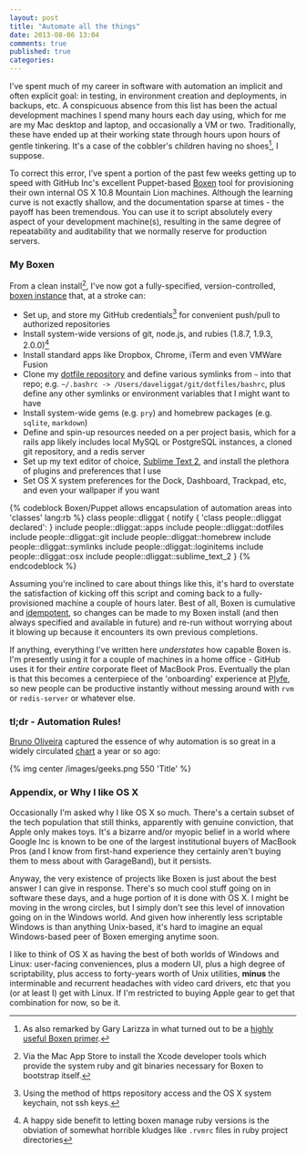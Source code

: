 ```yaml
---
layout: post
title: "Automate all the things"
date: 2013-08-06 13:04
comments: true
published: true
categories:
---
```

I've spent much of my career in software with automation an implicit and often explicit goal: in testing, in environment creation and deployments, in backups, etc. A conspicuous absence from this list has been the actual development machines I spend many hours each day using, which for me are my Mac desktop and laptop, and occasionally a VM or two. Traditionally, these have ended up at their working state through hours upon hours of gentle tinkering. It's a case of the cobbler's children having no shoes[^1], I suppose.
<!--more-->

To correct this error, I've spent a portion of the past few weeks getting up to speed with GitHub Inc's excellent Puppet-based [Boxen](https://boxen.github.com) tool for provisioning their own internal OS X 10.8 Mountain Lion machines. Although the learning curve is not exactly shallow, and the documentation sparse at times - the payoff has been tremendous. You can use it to script absolutely every aspect of your development machine(s), resulting in the same degree of repeatability and auditability that we normally reserve for production servers.

### My Boxen
From a clean install[^2], I've now got a fully-specified, version-controlled, [boxen instance](https://github.com/dliggat/boxen) that, at a stroke can:

* Set up, and store my GitHub credentials[^3] for convenient push/pull to authorized repositories
* Install system-wide versions of git, node.js, and rubies (1.8.7, 1.9.3, 2.0.0)[^4]
* Install standard apps like Dropbox, Chrome, iTerm and even VMWare Fusion
* Clone my [dotfile repository](https://github.com/dliggat/dotfiles) and define various symlinks from `~` into that repo; e.g. `~/.bashrc -> /Users/daveliggat/git/dotfiles/bashrc`, plus define any other symlinks or environment variables that I might want to have
* Install system-wide gems (e.g. `pry`) and homebrew packages (e.g. `sqlite`, `markdown`)
* Define and spin-up resources needed on a per project basis, which for a rails app likely includes local MySQL or PostgreSQL instances, a cloned git repository, and a redis server
* Set up my text editor of choice, [Sublime Text 2](http://www.sublimetext.com/2), and install the plethora of plugins and preferences that I use
* Set OS X system preferences for the Dock, Dashboard, Trackpad, etc, and even your wallpaper if you want

{% codeblock Boxen/Puppet allows encapsulation of automation areas into 'classes' lang:rb %}
class people::dliggat {
  notify { 'class people::dliggat declared': }
  include people::dliggat::apps
  include people::dliggat::dotfiles
  include people::dliggat::git
  include people::dliggat::homebrew
  include people::dliggat::symlinks
  include people::dliggat::loginitems
  include people::dliggat::osx
  include people::dliggat::sublime_text_2
}
{% endcodeblock %}

Assuming you're inclined to care about things like this, it's hard to overstate the satisfaction of kicking off this script and coming back to a fully-provisioned machine a couple of hours later. Best of all, Boxen is cumulative and [idempotent](http://en.wikipedia.org/wiki/Idempotence), so changes can be made to my Boxen install (and then always specified and available in future) and re-run without worrying about it blowing up because it encounters its own previous completions.

If anything, everything I've written here *understates* how capable Boxen is. I'm presently using it for a couple of machines in a home office - GitHub uses it for their *entire* corporate fleet of MacBook Pros. Eventually the plan is that this becomes a centerpiece of the 'onboarding' experience at [Plyfe](http://plyfe.com), so new people can be productive instantly without messing around with `rvm` or `redis-server` or whatever else.

### tl;dr - Automation Rules!

[Bruno Oliveira](https://plus.google.com/+BrunoOliveira) captured the essence of why automation is so great in a widely circulated [chart](https://plus.google.com/+BrunoOliveira/posts/MGxauXypb1Y) a year or so ago:

{% img center /images/geeks.png 550 'Title' %}

### Appendix, or Why I like OS X

Occasionally I'm asked why I like OS X so much. There's a certain subset of the tech population that still thinks, apparently with genuine conviction, that Apple only makes toys. It's a bizarre and/or myopic belief in a world where Google Inc is known to be one of the largest institutional buyers of MacBook Pros (and I know from first-hand experience they certainly aren't buying them to mess about with GarageBand), but it persists.

Anyway, the very existence of projects like Boxen is just about the best answer I can give in response. There's so much cool stuff going on in software these days, and a huge portion of it is done with OS X. I might be moving in the wrong circles, but I simply don't see this level of innovation going on in the Windows world. And given how inherently less scriptable Windows is than anything Unix-based, it's hard to imagine an equal Windows-based peer of Boxen emerging anytime soon.

I like to think of OS X as having the best of both worlds of Windows and Linux: user-facing conveniences, plus a modern UI, plus a high degree of scriptability, plus access to forty-years worth of Unix utilities, **minus** the interminable and recurrent headaches with video card drivers, etc that you (or at least I) get with Linux. If I'm restricted to buying Apple gear to get that combination for now, so be it.


[^1]: As also remarked by Gary Larizza in what turned out to be a [highly useful Boxen primer](http://garylarizza.com/blog/2013/02/15/puppet-plus-github-equals-laptop-love/).
[^2]: Via the Mac App Store to install the Xcode developer tools which provide the system ruby and git binaries necessary for Boxen to bootstrap itself.
[^3]: Using the method of https repository access and the OS X system keychain, not ssh keys.
[^4]: A happy side benefit to letting boxen manage ruby versions is the obviation of somewhat horrible kludges like `.rvmrc` files in ruby project directories


